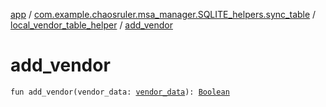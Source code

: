 [app](../../index.md) / [com.example.chaosruler.msa_manager.SQLITE_helpers.sync_table](../index.md) / [local_vendor_table_helper](index.md) / [add_vendor](.)

# add_vendor

`fun add_vendor(vendor_data: `[`vendor_data`](../../com.example.chaosruler.msa_manager.object_types/vendor_data/index.md)`): `[`Boolean`](https://kotlinlang.org/api/latest/jvm/stdlib/kotlin/-boolean/index.html)